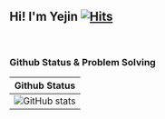 ## Hi! I'm Yejin [![Hits](https://hits.seeyoufarm.com/api/count/incr/badge.svg?url=https%3A%2F%2Fgithub.com%2F98yejin%2Fhit-counter&count_bg=%23E79AD6&title_bg=%23555555&icon=&icon_color=%23E7E7E7&title=hits&edge_flat=false)](https://hits.seeyoufarm.com)

<br>

### Github Status & Problem Solving

|Github Status|
|-------------|
|![GitHub stats](https://github-readme-stats.vercel.app/api?username=98yejin&show_icons=true&theme=buefy&count_private=true)|

<br>
